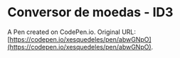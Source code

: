 # Conversor de moedas - ID3

A Pen created on CodePen.io. Original URL: [https://codepen.io/xesquedeles/pen/abwGNpO](https://codepen.io/xesquedeles/pen/abwGNpO).


